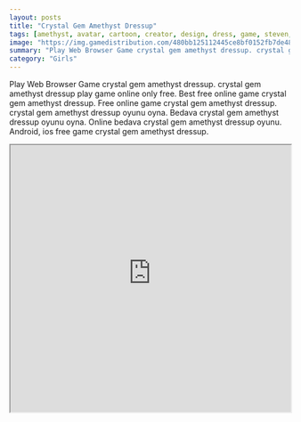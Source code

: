 ```yaml
---
layout: posts
title: "Crystal Gem Amethyst Dressup"
tags: [amethyst, avatar, cartoon, creator, design, dress, game, steven, studio, universe, network, crystal, gem, free, online, games, oyna, game, free, games, play, play, games]
image: "https://img.gamedistribution.com/480bb125112445ce8bf0152fb7de48ea.jpg"
summary: "Play Web Browser Game crystal gem amethyst dressup. crystal gem amethyst dressup play game online only free. Best free online game crystal gem amethyst dressup. Free online game crystal gem amethyst dressup. crystal gem amethyst dressup oyunu oyna. Bedava crystal gem amethyst dressup oyunu oyna. Online bedava crystal gem amethyst dressup oyunu. Android, ios free game crystal gem amethyst dressup."
category: "Girls"
---
```


Play Web Browser Game crystal gem amethyst dressup. crystal gem amethyst dressup play game online only free. Best free online game crystal gem amethyst dressup. Free online game crystal gem amethyst dressup. crystal gem amethyst dressup oyunu oyna. Bedava crystal gem amethyst dressup oyunu oyna. Online bedava crystal gem amethyst dressup oyunu. Android, ios free game crystal gem amethyst dressup.

<iframe width="100%" height="480px;" src="https://flash.gamedistribution.com?game=480bb125112445ce8bf0152fb7de48ea"></iframe>